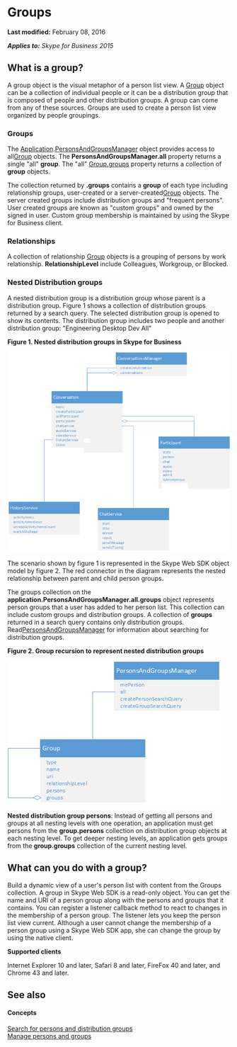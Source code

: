 
# Groups

 **Last modified:** February 08, 2016

 _**Applies to:** Skype for Business 2015_

## What is a group?

A group object is the visual metaphor of a person list view. A [Group]( https://ucwa.skype.com/reference/WebSDK/interfaces/_s4b_sdk_d_.jcafe.group.html) object can be a collection of individual people or it can be a distribution group that is composed of people and other distribution groups. A group can come from any of these sources. Groups are used to create a person list view organized by people groupings.


### Groups

The [Application]( https://ucwa.skype.com/reference/WebSDK/interfaces/_s4b_sdk_d_.jcafe.application.html).[PersonsAndGroupsManager]( https://ucwa.skype.com/reference/WebSDK/interfaces/_s4b_sdk_d_.jcafe.personsandgroupsmanager.html) object provides access to all[Group]( https://ucwa.skype.com/reference/WebSDK/interfaces/_s4b_sdk_d_.jcafe.group.html) objects. The **PersonsAndGroupsManager.all** property returns a single "all" **group**. The "all" [Group.groups]( https://ucwa.skype.com/reference/WebSDK/interfaces/_s4b_sdk_d_.jcafe.group.html#groups) property returns a collection of **group** objects.

The collection returned by  **.groups** contains a **group** of each type including relationship groups, user-created or a server-created[Group]( https://ucwa.skype.com/reference/WebSDK/interfaces/_s4b_sdk_d_.jcafe.group.html) objects. The server created groups include distribution groups and "frequent persons". User created groups are known as "custom groups" and owned by the signed in user. Custom group membership is maintained by using the Skype for Business client.


### Relationships

A collection of relationship [Group]( https://ucwa.skype.com/reference/WebSDK/interfaces/_s4b_sdk_d_.jcafe.group.html) objects is a grouping of persons by work relationship. **RelationshipLevel** include Colleagues, Workgroup, or Blocked.


### Nested Distribution groups

A nested distribution group is a distribution group whose parent is a distribution group. Figure 1 shows a collection of distribution groups returned by a search query. The selected distribution group is opened to show its contents. The distribution group includes two people and another distribution group: "Engineering Desktop Dev All" 


**Figure 1. Nested distribution groups in Skype for Business**

![SkypeWebSDK_ConvObjects](images/7bb0af54-be7a-4c3b-a41c-516b8e7bcd04.png) 

The scenario shown by figure 1 is represented in the Skype Web SDK object model by figure 2. The red connector in the diagram represents the nested relationship between parent and child person groups.

The groups collection on the  **application.PersonsAndGroupsManager.all.groups** object represents person groups that a user has added to her person list. This collection can include custom groups and distribution groups. A collection of **groups** returned in a search query contains only distribution groups. Read[PersonsAndGroupsManager]( https://ucwa.skype.com/reference/WebSDK/interfaces/_s4b_sdk_d_.jcafe.personsandgroupsmanager.html) for information about searching for distribution groups.


**Figure 2. Group recursion to represent nested distribution groups**

![SkypeWebSDK_GroupRecursionObjectmodel](images/98268a50-4d6f-4969-be93-2c7a81fe57a8.png) 

**Nested distribution group persons**: Instead of getting all persons and groups at all nesting levels with one operation, an application must get persons from the **group.persons** collection on distribution group objects at each nesting level. To get deeper nesting levels, an application gets groups from the **group.groups** collection of the current nesting level.


## What can you do with a group?

Build a dynamic view of a user's person list with content from the Groups collection. A group in Skype Web SDK is a read-only object. You can get the name and URI of a person group along with the persons and groups that it contains. You can register a listener callback method to react to changes in the membership of a person group. The listener lets you keep the person list view current. Although a user cannot change the membership of a person group using a Skype Web SDK app, she can change the group by using the native client.

 **Supported clients**

Internet Explorer 10 and later, Safari 8 and later, FireFox 40 and later, and Chrome 43 and later.


## See also


#### Concepts


[Search for persons and distribution groups](SearchForPersonsAndGroups.md)  
[Manage persons and groups](ManagePersonsAndGroups.md)
